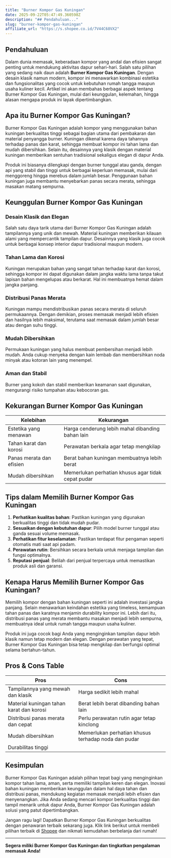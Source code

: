 ```yaml
---
title: "Burner Kompor Gas Kuningan"
date: 2025-09-22T05:47:49.360598Z
description: "## Pendahuluan..."
slug: "burner-kompor-gas-kuningan"
affiliate_url: "https://s.shopee.co.id/7V44C68VX2"
---
```

## Pendahuluan

Dalam dunia memasak, keberadaan kompor yang andal dan efisien sangat penting untuk mendukung aktivitas dapur sehari-hari. Salah satu pilihan yang sedang naik daun adalah **Burner Kompor Gas Kuningan**. Dengan desain klasik namun modern, kompor ini menawarkan kombinasi estetika dan fungsionalitas yang cocok untuk kebutuhan rumah tangga maupun usaha kuliner kecil. Artikel ini akan membahas berbagai aspek tentang Burner Kompor Gas Kuningan, mulai dari keunggulan, kelemahan, hingga alasan mengapa produk ini layak dipertimbangkan.

## Apa itu Burner Kompor Gas Kuningan?

Burner Kompor Gas Kuningan adalah kompor yang menggunakan bahan kuningan berkualitas tinggi sebagai bagian utama dari pembakaran dan material penyangga burner. Kuningan dikenal karena daya tahannya terhadap panas dan karat, sehingga membuat kompor ini tahan lama dan mudah dibersihkan. Selain itu, desainnya yang klasik dengan material kuningan memberikan sentuhan tradisional sekaligus elegan di dapur Anda.

Produk ini biasanya dilengkapi dengan burner tunggal atau ganda, dengan api yang stabil dan tinggi untuk berbagai keperluan memasak, mulai dari menggoreng hingga merebus dalam jumlah besar. Penggunaan bahan kuningan juga membantu menyebarkan panas secara merata, sehingga masakan matang sempurna.

## Keunggulan Burner Kompor Gas Kuningan

### Desain Klasik dan Elegan

Salah satu daya tarik utama dari Burner Kompor Gas Kuningan adalah tampilannya yang unik dan mewah. Material kuningan memberikan kilauan alami yang mempercantik tampilan dapur. Desainnya yang klasik juga cocok untuk berbagai konsep interior dapur tradisional maupun modern.

### Tahan Lama dan Korosi

Kuningan merupakan bahan yang sangat tahan terhadap karat dan korosi, sehingga kompor ini dapat digunakan dalam jangka waktu lama tanpa takut lapisan bahan mengelupas atau berkarat. Hal ini membuatnya hemat dalam jangka panjang.

### Distribusi Panas Merata

Kuningan mampu mendistribusikan panas secara merata di seluruh permukaannya. Dengan demikian, proses memasak menjadi lebih efisien dan hasilnya lebih maksimal, terutama saat memasak dalam jumlah besar atau dengan suhu tinggi.

### Mudah Dibersihkan

Permukaan kuningan yang halus membuat pembersihan menjadi lebih mudah. Anda cukup menyeka dengan kain lembab dan membersihkan noda minyak atau kotoran lain yang menempel.

### Aman dan Stabil

Burner yang kokoh dan stabil memberikan keamanan saat digunakan, mengurangi risiko tumpahan atau kebocoran gas.

## Kekurangan Burner Kompor Gas Kuningan

| Kelebihan                      | Kekurangan                                        |
|--------------------------------|----------------------------------------------------|
| Estetika yang menawan         | Harga cenderung lebih mahal dibanding bahan lain |
| Tahan karat dan korosi       | Perawatan berkala agar tetap mengkilap           |
| Panas merata dan efisien     | Berat bahan kuningan membuatnya lebih berat       |
| Mudah dibersihkan            | Memerlukan perhatian khusus agar tidak cepat pudar|

## Tips dalam Memilih Burner Kompor Gas Kuningan

1. **Perhatikan kualitas bahan**: Pastikan kuningan yang digunakan berkualitas tinggi dan tidak mudah pudar.
2. **Sesuaikan dengan kebutuhan dapur**: Pilih model burner tunggal atau ganda sesuai volume memasak.
3. **Perhatikan fitur keselamatan**: Pastikan terdapat fitur pengaman seperti otomatis mati saat api padam.
4. **Perawatan rutin**: Bersihkan secara berkala untuk menjaga tampilan dan fungsi optimalnya.
5. **Reputasi penjual**: Belilah dari penjual terpercaya untuk memastikan produk asli dan garansi.

## Kenapa Harus Memilih Burner Kompor Gas Kuningan?

Memilih kompor dengan bahan kuningan seperti ini adalah investasi jangka panjang. Selain menawarkan keindahan estetika yang timeless, kemampuan tahan panas dan karatnya menjamin durability kompor ini. Lebih dari itu, distribusi panas yang merata membantu masakan menjadi lebih sempurna, membuatnya ideal untuk rumah tangga maupun usaha kuliner.

Produk ini juga cocok bagi Anda yang menginginkan tampilan dapur lebih klasik namun tetap modern dan elegan. Dengan perawatan yang tepat, Burner Kompor Gas Kuningan bisa tetap mengkilap dan berfungsi optimal selama bertahun-tahun.

## Pros & Cons Table

| **Pros**                                | **Cons**                                |
|-----------------------------------------|----------------------------------------|
| Tampilannya yang mewah dan klasik      | Harga sedikit lebih mahal             |
| Material kuningan tahan karat dan korosi | Berat lebih berat dibanding bahan lain |
| Distribusi panas merata dan cepat      | Perlu perawatan rutin agar tetap kinclong |
| Mudah dibersihkan                      | Memerlukan perhatian khusus terhadap noda dan pudar |
| Durabilitas tinggi                     |                                     |

## Kesimpulan

Burner Kompor Gas Kuningan adalah pilihan tepat bagi yang menginginkan kompor tahan lama, aman, serta memiliki tampilan keren dan elegan. Inovasi bahan kuningan memberikan keunggulan dalam hal daya tahan dan distribusi panas, mendukung kegiatan memasak menjadi lebih efisien dan menyenangkan. Jika Anda sedang mencari kompor berkualitas tinggi dan tampil menarik untuk dapur Anda, Burner Kompor Gas Kuningan adalah solusi yang patut dipertimbangkan.

Jangan ragu lagi! Dapatkan Burner Kompor Gas Kuningan berkualitas dengan penawaran terbaik sekarang juga. Klik link berikut untuk membeli pilihan terbaik di [Shopee](https://s.shopee.co.id/7V44C68VX2) dan nikmati kemudahan berbelanja dari rumah!

---

**Segera miliki Burner Kompor Gas Kuningan dan tingkatkan pengalaman memasak Anda!**